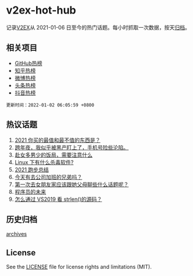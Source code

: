 # v2ex-hot-hub

 记录[V2EX](https://www.v2ex.com/)从 2021-01-06 日至今的热门话题。每小时抓取一次数据，按天[归档](archives)。
 
 ## 相关项目

- [GitHub热榜](https://github.com/lonnyzhang423/github-hot-hub)
- [知乎热榜](https://github.com/lonnyzhang423/zhihu-hot-hub)
- [微博热榜](https://github.com/lonnyzhang423/weibo-hot-hub)
- [头条热榜](https://github.com/lonnyzhang423/toutiao-hot-hub)
- [抖音热榜](https://github.com/lonnyzhang423/douyin-hot-hub)


 `更新时间：2022-01-02 06:05:59 +0800`

## 热议话题

1. [2021 你买的最值和最不值的东西是？](https://www.v2ex.com/t/825639)
1. [跨年夜，我似乎被黑产盯上了，手机号险些沦陷。](https://www.v2ex.com/t/825638)
1. [赴女多男少的饭局，需要注意什么](https://www.v2ex.com/t/825624)
1. [Linux 下有什么杀毒软件?](https://www.v2ex.com/t/825630)
1. [2021 跑步总结](https://www.v2ex.com/t/825662)
1. [今天有去公司加班的兄弟吗？](https://www.v2ex.com/t/825620)
1. [第一次去女朋友家应该跟她父母聊些什么话题呢？](https://www.v2ex.com/t/825678)
1. [程序员的未来](https://www.v2ex.com/t/825675)
1. [怎么通过 VS2019 看 strlen()的源码？](https://www.v2ex.com/t/825671)

## 历史归档

[archives](archives)

## License

See the [LICENSE](LICENSE) file for license rights and limitations (MIT).
